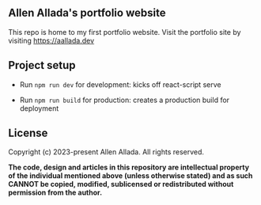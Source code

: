 ## Allen Allada's portfolio website

This repo is home to my first portfolio website. Visit the portfolio site by visiting https://aallada.dev

## Project setup

-   Run `npm run dev` for development: kicks off react-script serve

-   Run `npm run build` for production: creates a production build for deployment

## License

Copyright (c) 2023-present Allen Allada. All rights reserved.

**The code, design and articles in this repository are intellectual property of
the individual mentioned above (unless otherwise stated) and as such CANNOT be
copied, modified, sublicensed or redistributed without permission from the
author.**
